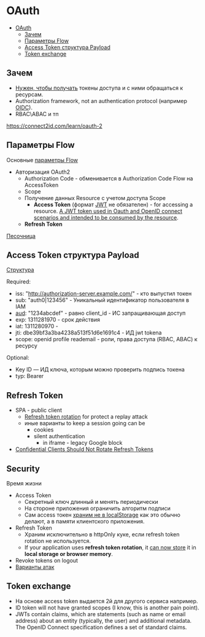 # OAuth

- [OAuth](#oauth)
	- [Зачем](#зачем)
	- [Параметры Flow](#параметры-flow)
	- [Access Token структура Payload](#access-token-структура-payload)
	- [Token exchange](#token-exchange)

## Зачем

- [Нужен, чтобы получать](https://habr.com/ru/company/dataart/blog/311376/) токены доступа и с ними обращаться к ресурсам. 
- Authorization framework, not an authentication protocol (например [OIDC](oidc.md)).
- RBAC\ABAC и тп

https://connect2id.com/learn/oauth-2

## Параметры Flow

Основные [параметры Flow](https://identityserver4.readthedocs.io/en/latest/quickstarts/1_client_credentials.html)
	
- Авторизация OAuth2
	- Authorization Code - обменивается в Authorization Code Flow на AccessToken
	- Scope
	- Получение данных Resource с учетом доступа Scope
		- __Access Token__ (формат [JWT](../jwt.md) не обязателен) - for accessing a resource. [A JWT token used in Oauth and OpenID connect scenarios and intended to be consumed by the resource](https://auth0.com/blog/id-token-access-token-what-is-the-difference/).
	- __Refresh Token__

[Песочница](https://openidconnect.net/)

## Access Token структура Payload

[Структура](https://datatracker.ietf.org/doc/html/rfc9068)

Required:

- iss: "http://authorization-server.example.com/" - кто выпустил токен
- sub: "auth0|123456" - Уникальный идентификатор пользователя в IAM
- [aud](https://developers.sber.ru/docs/ru/sberbusinessapi/authorization/auth-sbbid/tokens): "1234abcdef" - равно client_id - ИС запращивающая доступ
- exp: 1311281970 - срок действия
- iat: 1311280970 - 
- jti: dbe39bf3a3ba4238a513f51d6e1691c4 - ИД jwt tokena
- scope: openid profile reademail - роли, права доступа (RBAC, ABAC) к ресурсу

Optional:

- Key ID — ИД ключа, которым можно проверить подпись токена
- typ: Bearer

## Refresh Token

- SPA - public client
	- [Refresh token rotation](https://stateful.com/blog/oauth-refresh-token-best-practices) for protect a replay attack
	- иные варианты to keep a session going can be 
		- cookies 
		- silent authentication 
			- in iframe - legacy Google block
- [Confidential Clients Should Not Rotate Refresh Tokens](https://docs.duendesoftware.com/identityserver/v6/tokens/refresh/#confidential-clients-should-not-rotate-refresh-tokens)

## Security 

Время жизни
- Access Token
	- Секретный ключ длинный и менять периодически
	- На стороне приложения ограничить алгоритм подписи
	- Сам access токен [храним не в localStorage](https://climbtheladder.com/10-spa-authentication-best-practices/) как это обычно делают, а в памяти клиентского приложения.
- Refresh Token
	- Храним исключительно в httpOnly куке, если refresh token rotation не используется.
	- If your application uses __refresh token rotation__, it [can now store](https://stateful.com/blog/oauth-refresh-token-best-practices) it in __local storage or browser memory__.
- Revoke tokens on logout
- [Варианты атак](https://habr.com/ru/company/alexhost/blog/536364/)

## Token exchange

- На основе access token выдается 2й для другого сервиса например.
- ID token will not have granted scopes (I know, this is another pain point).
- JWTs contain claims, which are statements (such as name or email address) about an entity (typically, the user) and additional metadata. The OpenID Connect specification defines a set of standard claims.